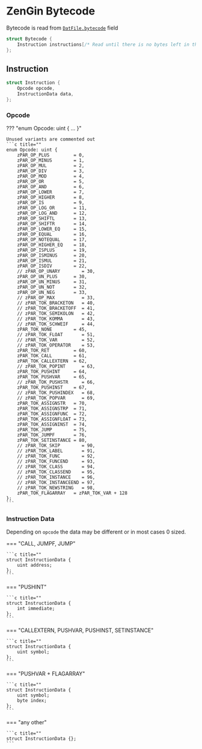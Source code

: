 # ZenGin Bytecode

Bytecode is read from [`DatFile.bytecode`](./script_binaries.md#format-description) field

```c title="Bytecode Buffer"
struct Bytecode {
    Instruction instructions[/* Read until there is no bytes left in the buffer */]
};
```

## Instruction

```c title=""
struct Instruction {
    Opcode opcode,
    InstructionData data,
};
```

### Opcode

??? "enum Opcode: uint { ... }"

    Unused variants are commented out
    ```c title=""
    enum Opcode: uint {
        zPAR_OP_PLUS         = 0,
        zPAR_OP_MINUS        = 1,
        zPAR_OP_MUL          = 2,
        zPAR_OP_DIV          = 3,
        zPAR_OP_MOD          = 4,
        zPAR_OP_OR           = 5,
        zPAR_OP_AND          = 6,
        zPAR_OP_LOWER        = 7,
        zPAR_OP_HIGHER       = 8,
        zPAR_OP_IS           = 9,
        zPAR_OP_LOG_OR       = 11,
        zPAR_OP_LOG_AND      = 12,
        zPAR_OP_SHIFTL       = 13,
        zPAR_OP_SHIFTR       = 14,
        zPAR_OP_LOWER_EQ     = 15,
        zPAR_OP_EQUAL        = 16,
        zPAR_OP_NOTEQUAL     = 17,
        zPAR_OP_HIGHER_EQ    = 18,
        zPAR_OP_ISPLUS       = 19,
        zPAR_OP_ISMINUS      = 20,
        zPAR_OP_ISMUL        = 21,
        zPAR_OP_ISDIV        = 22,
        // zPAR_OP_UNARY        = 30,
        zPAR_OP_UN_PLUS      = 30,
        zPAR_OP_UN_MINUS     = 31,
        zPAR_OP_UN_NOT       = 32,
        zPAR_OP_UN_NEG       = 33,
        // zPAR_OP_MAX          = 33,
        // zPAR_TOK_BRACKETON   = 40,
        // zPAR_TOK_BRACKETOFF  = 41,
        // zPAR_TOK_SEMIKOLON   = 42,
        // zPAR_TOK_KOMMA       = 43,
        // zPAR_TOK_SCHWEIF     = 44,
        zPAR_TOK_NONE        = 45,
        // zPAR_TOK_FLOAT       = 51,
        // zPAR_TOK_VAR         = 52,
        // zPAR_TOK_OPERATOR    = 53,
        zPAR_TOK_RET         = 60,
        zPAR_TOK_CALL        = 61,
        zPAR_TOK_CALLEXTERN  = 62,
        // zPAR_TOK_POPINT      = 63,
        zPAR_TOK_PUSHINT     = 64,
        zPAR_TOK_PUSHVAR     = 65,
        // zPAR_TOK_PUSHSTR     = 66,
        zPAR_TOK_PUSHINST    = 67,
        // zPAR_TOK_PUSHINDEX   = 68,
        // zPAR_TOK_POPVAR      = 69,
        zPAR_TOK_ASSIGNSTR   = 70,
        zPAR_TOK_ASSIGNSTRP  = 71,
        zPAR_TOK_ASSIGNFUNC  = 72,
        zPAR_TOK_ASSIGNFLOAT = 73,
        zPAR_TOK_ASSIGNINST  = 74,
        zPAR_TOK_JUMP        = 75,
        zPAR_TOK_JUMPF       = 76,
        zPAR_TOK_SETINSTANCE = 80,
        // zPAR_TOK_SKIP        = 90,
        // zPAR_TOK_LABEL       = 91,
        // zPAR_TOK_FUNC        = 92,
        // zPAR_TOK_FUNCEND     = 93,
        // zPAR_TOK_CLASS       = 94,
        // zPAR_TOK_CLASSEND    = 95,
        // zPAR_TOK_INSTANCE    = 96,
        // zPAR_TOK_INSTANCEEND = 97,
        // zPAR_TOK_NEWSTRING   = 98,
        zPAR_TOK_FLAGARRAY   = zPAR_TOK_VAR + 128
    };
    ```

### Instruction Data

Depending on `opcode` the data may be different or in most cases 0 sized.

=== "CALL, JUMPF, JUMP"

    ```c title=""
    struct InstructionData {
        uint address;
    };
    ```

=== "PUSHINT"

    ```c title=""
    struct InstructionData {
        int immediate;
    };
    ```

=== "CALLEXTERN, PUSHVAR, PUSHINST, SETINSTANCE"

    ```c title=""
    struct InstructionData {
        uint symbol;
    };
    ```

=== "PUSHVAR + FLAGARRAY"

    ```c title=""
    struct InstructionData {
        uint symbol;
        byte index;
    };
    ```

=== "any other"

    ```c title=""
    struct InstructionData {};
    ```

